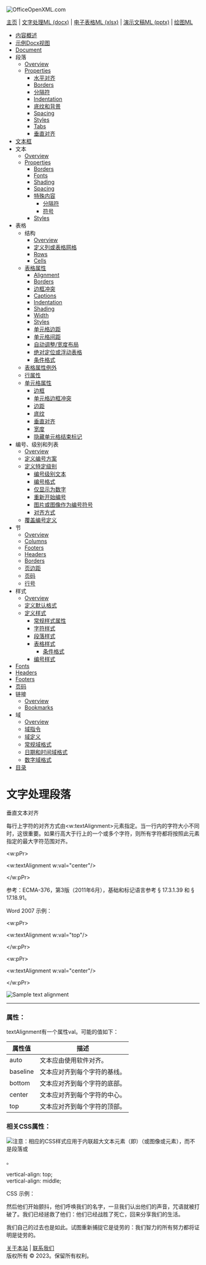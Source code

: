 ![OfficeOpenXML.com](images/banner1.png)

[主页](index.md) | [文字处理ML (docx)](anatomyofOOXML.md) | [电子表格ML (xlsx)](anatomyofOOXML-xlsx.md) | [演示文稿ML (pptx)](anatomyofOOXML-pptx.md) | [绘图ML](drwOverview.md)

- [内容概述](WPcontentOverview.md)
- [示例Docx视图](WPsampleDoc.md)
- [Document](WPdocument.md)
- 段落
  - [Overview](WPparagraph.md)
  - [Properties](WPparagraphProperties.md)
    - [水平对齐](WPalignment.md)
    - [Borders](WPborders.md)
    - [分隔符](WPtextSpecialContent-break.md)
    - [Indentation](WPindentation.md)
    - [底纹和背景](WPshading.md)
    - [Spacing](WPspacing.md)
    - [Styles](WPstyleParStyles.md)
    - [Tabs](WPtab.md)
    - [垂直对齐](WPborders.md)
- [文本框](WPparagraph-textFrames.md)
- 文本
  - [Overview](WPtext.md)
  - [Properties](WPtextFormatting.md)
    - [Borders](WPtextBorders.md)
    - [Fonts](WPtextFonts.md)
    - [Shading](WPtextShading.md)
    - [Spacing](WPtextSpacing.md)
    - [特殊内容](WPtextSpecialContent.md)
      - [分隔符](WPtextSpecialContent-break.md)
      - [符号](WPtextSpecialContent-symbol.md)
    - [Styles](WPstyleCharStyles.md)
- 表格
  - 结构
    - [Overview](WPtable.md)
    - [定义列或表格网格](WPtableGrid.md)
    - [Rows](WPtableRow.md)
    - [Cells](WPtableCell.md)
  - [表格属性](WPtableProperties.md)
    - [Alignment](WPtableAlignment.md)
    - [Borders](WPtableBorders.md)
    - [边框冲突](WPtableCellBorderConflicts.md)
    - [Captions](WPtableCaption.md)
    - [Indentation](WPtableIndent.md)
    - [Shading](WPtableShading.md)
    - [Width](WPtableWidth.md)
    - [Styles](WPstyleTableStyles.md)
    - [单元格边距](WPtableCellMargins.md)
    - [单元格间距](WPtableCellSpacing.md)
    - [自动调整/宽度布局](WPtableLayout.md)
    - [绝对定位或浮动表格](WPfloatingTables.md)
    - [条件格式](WPtblLook.md)
  - [表格属性例外](WPtablePropertyExceptions.md)
  - [行属性](WPtableRowProperties.md)
  - [单元格属性](WPtableCellProperties.md)
    - [边框](WPtableCellProperties-Borders.md)
    - [单元格边框冲突](WPtableCellBorderConflicts.md)
    - [边距](WPtableCellProperties-Margins.md)
    - [底纹](WPtableCellProperties-Shading.md)
    - [垂直对齐](WPtableCellProperties-verticalAlignment.md)
    - [宽度](WPtableCellProperties-Width.md)
    - [隐藏单元格结束标记](WPhideMark.md)
- 编号、级别和列表
  - [Overview](WPnumbering.md)
  - [定义编号方案](WPnumberingAbstractNum.md)
  - [定义特定级别](WPnumberingLvl.md)
    - [编号级别文本](WPnumberingLevelText.md)
    - [编号格式](WPnumbering-numFmt.md)
    - [仅显示为数字](WPnumbering-isLgl.md)
    - [重新开始编号](WPnumbering-restart.md)
    - [图片或图像作为编号符号](WPnumbering-imagesAsSymbol.md)
    - [对齐方式](WPnumbering-lvlJc.md)
  - [覆盖编号定义](WPnumberingOverride.md)
- 节
  - [Overview](WPsection.md)
  - [Columns](WPsectionCols.md)
  - [Footers](WPsectionFooterReference.md)
  - [Headers](WPsectionHeaderReference.md)
  - [Borders](WPsectionBorders.md)
  - [页边距](WPsectionPgMar.md)
  - [页码](WPSectionPgNumType.md)
  - [行号](WPsectionLineNumbering.md)
- 样式
  - [Overview](WPstyles.md)
  - [定义默认格式](WPstyleDefaults.md)
  - [定义样式](WPstyle.md)
    - [常规样式属性](WPstyleGenProps.md)
    - [字符样式](WPstyleCharStyles.md)
    - [段落样式](WPstyleParStyles.md)
    - [表格样式](WPstyleTableStyles.md)
      - [条件格式](WPstyleTableStylesCond.md)
    - [编号样式](WPstyleNumStyles.md)
- [Fonts](WPfonts.md)
- [Headers](WPheaders.md)
- [Footers](WPfooters.md)
- [页码](WPSectionPgNumType.md)
- 链接
  - [Overview](WPhyperlink.md)
  - [Bookmarks](WPbookmark.md)
- 域
  - [Overview](WPfields.md)
  - [域指令](WPfieldInstructions.md)
  - [域定义](WPfieldDefinitions.md)
  - [常规域格式](WPgeneralFieldSwitches.md)
  - [日期和时间域格式](WPdateTimeFieldSwitches.md)
  - [数字域格式](WPnumericFieldSwitches.md)
- [目录](WPtableOfContents.md)

# 文字处理段落

垂直文本对齐

每行上字符的对齐方式由<w:textAlignment>元素指定。当一行内的字符大小不同时，这很重要。如果行高大于行上的一个或多个字符，则所有字符都将按照此元素指定的最大字符范围对齐。

<w:pPr>

<w:textAlignment w:val="center"/>

</w:pPr>

参考：ECMA-376，第3版（2011年6月），基础和标记语言参考 § 17.3.1.39 和 § 17.18.91。

Word 2007 示例：

<w:pPr>

<w:textAlignment w:val="top"/>

</w:pPr>

<w:pPr>

<w:textAlignment w:val="center"/>

</w:pPr>

![Sample text alignment](images\wp-textAlignment-1.gif)

---

### 属性：

textAlignment有一个属性val。可能的值如下：

| 属性值   | 描述                         |
| -------- | ---------------------------- |
| auto     | 文本应由使用软件对齐。       |
| baseline | 文本应对齐到每个字符的基线。 |
| bottom   | 文本应对齐到每个字符的底部。 |
| center   | 文本应对齐到每个字符的中心。 |
| top      | 文本应对齐到每个字符的顶部。 |

### 相关CSS属性：

![](images/note.png)注意：相应的CSS样式应用于内联超大文本元素（即<span>）（或图像或<img>元素），而不是段落或<div>。

vertical-align: top;  
vertical-align: middle;

CSS 示例：

然后他们开始颤抖，他们呼唤我们的名字，一旦我们认出他们的声音，咒语就被打破了。我们已经拯救了他们：他们已经战胜了死亡，回来分享我们的生活。

我们自己的过去也是如此。试图重新捕捉它是徒劳的：我们智力的所有努力都将证明是徒劳的。

[关于本站](aboutThisSite.md) | [联系我们](contactUs.md)  
版权所有 © 2023。保留所有权利。
